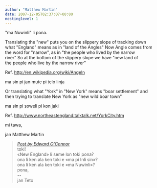 ```yaml
---
author: "Matthew Martin"
date: 2007-12-05T02:37:07+00:00
nestinglevel: 1
---
```

"ma Nuwinli" li pona.  
  
Translating the "new" puts you on the slippery slope of tracking down  
what "England" means as in "land of the Angles" Now Angle comes from  
the word for "narrow", as in "the people who lived by the narrow  
river" So at the bottom of the slippery slope we have "new land of  
the people who live by the narrow river"  
  
Ref. http://en.wikipedia.org/wiki/Angeln  
  
ma sin pi jan mute pi telo linja  
  
Or translating what "York" in "New York" means "boar settlement" and  
then trying to translate New York as "new wild boar town"  
  
ma sin pi soweli pi kon jaki  
  
Ref. http://www.northeastengland.talktalk.net/YorkCity.htm  
  
mi tawa,  
  
jan Matthew Martin  

> [_Post by Edward O'Connor_](/jvGipRwT/new-england-li-seme-lon-toki-pona#post1)  
> toki!  
> «New England» li seme lon toki pona?  
> ona li ken ala ken toki e «ma pi Inli sin»?  
> ona li ken ala ken toki e «ma Nuwinli»?  
> pona,  
> \--  
> jan Teto  
>